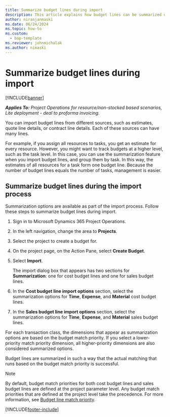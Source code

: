 ```yaml
---
title: Summarize budget lines during import
description: This article explains how budget lines can be summarized during import.
author: niranjanmaski
ms.date: 06/24/2024
ms.topic: how-to
ms.custom: 
  - bap-template
ms.reviewer: johnmichalak
ms.author: nimaski
---
```


# Summarize budget lines during import

[!INCLUDE[banner](../../includes/banner.md)]

_**Applies To:** Project Operations for resource/non-stocked based scenarios, Lite deployment - deal to proforma invoicing._

You can import budget lines from different sources, such as estimates, quote line details, or contract line details. Each of these sources can have many lines.

For example, if you assign all resources to tasks, you get an estimate for every resource. However, you might want to track budgets at a higher level, such as the task level. In this case, you can use the summarization feature when you import budget lines, and group them by task. In this way, the estimates of all resources for a task form one budget line. Because the number of budget lines equals the number of tasks, management is easier.

## Summarize budget lines during the import process

Summarization options are available as part of the import process. Follow these steps to summarize budget lines during import.

1. Sign in to Microsoft Dynamics 365 Project Operations.
1. In the left navigation, change the area to **Projects**.
1. Select the project to create a budget for.
1. On the project page, on the Action Pane, select **Create Budget**.
1. Select **Import**.

    The import dialog box that appears has two sections for **Summarization**: one for cost budget lines and one for sales budget lines.

1. In the **Cost budget line import options** section, select the summarization options for **Time**, **Expense**, and **Material** cost budget lines.
1. In the **Sales budget line import options** section, select the summarization options for **Time**, **Expense**, and **Material** sales budget lines.

For each transaction class, the dimensions that appear as summarization options are based on the budget match priority. If you select a lower-priority match priority dimension, all higher-priority dimensions are also considered summarized options.

Budget lines are summarized in such a way that the actual matching that runs based on the budget match priority is successful.

> [!NOTE]
> By default, budget match priorities for both cost budget lines and sales budget lines are defined at the project parameter level. Any budget match priorities that are defined at the project level take the precedence. For more information, see [Budget line match priority](budget-line-match-priority.md).

[!INCLUDE[footer-include](../../includes/footer-banner.md)]
